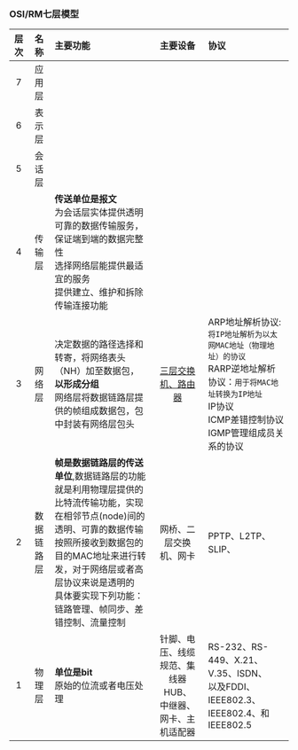 ### OSI/RM七层模型

  |层次|名称|主要功能|主要设备|协议|
  |:--:|:--:|:--|:--:|:--|
  |7|应用层||||
  |6|表示层||||
  |5|会话层||||
  |4|传输层|**传送单位是报文**<br>为会话层实体提供透明可靠的数据传输服务，保证端到端的数据完整性<br>选择网络层能提供最适宜的服务<br>提供建立、维护和拆除传输连接功能|||
  |3|网络层|决定数据的路径选择和转寄，将网络表头（NH）加至数据包，**以形成分组**<br>网络层将数据链路层提供的帧组成数据包，包中封装有网络层包头|[三层交换机、路由器](http://www.360doc.com/content/18/0401/23/40528684_742135141.shtml)|ARP地址解析协议:`将IP地址解析为以太网MAC地址（物理地址）的协议`<br>RARP逆地址解析协议：`用于将MAC地址转换为IP地址`<br>IP协议<br>ICMP差错控制协议<br>IGMP管理组成员关系的协议 |
  |2|数据链路层|**帧是数据链路层的传送单位**,数据链路层的功能就是利用物理层提供的比特流传输功能，实现在相邻节点(node)间的透明、可靠的数据传输<br>按照所接收到数据包的目的MAC地址来进行转发，对于网络层或者高层协议来说是透明的<br>具体要实现下列功能：链路管理、帧同步、差错控制、流量控制|网桥、二层交换机、网卡|PPTP、L2TP、SLIP、|
  |1|物理层|**单位是bit**<br>原始的位流或者电压处理|针脚、电压、线缆规范、集线器HUB、<br>中继器、网卡、主机适配器|RS-232、RS-449、X.21、V.35、ISDN、<br>以及FDDI、IEEE802.3、IEEE802.4、和IEEE802.5|
